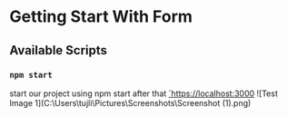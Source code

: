 # Getting Start With Form

## Available Scripts

### `npm start`
start our project using npm start after that [`https://localhost:3000](https://localhost:3000)
![Test Image 1](C:\Users\tujli\Pictures\Screenshots\Screenshot (1).png)
